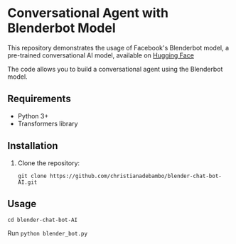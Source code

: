 # Conversational Agent with Blenderbot Model

This repository demonstrates the usage of Facebook's Blenderbot model, a pre-trained conversational AI model, available on [Hugging Face](https://huggingface.co/transformers/model_doc/blenderbot.html)

The code allows you to build a conversational agent using the Blenderbot model.

## Requirements

- Python 3+
- Transformers library

## Installation

1. Clone the repository:

   ```shell
   git clone https://github.com/christianadebambo/blender-chat-bot-AI.git
   ```
   
## Usage

```cd blender-chat-bot-AI```

Run ```python blender_bot.py```
